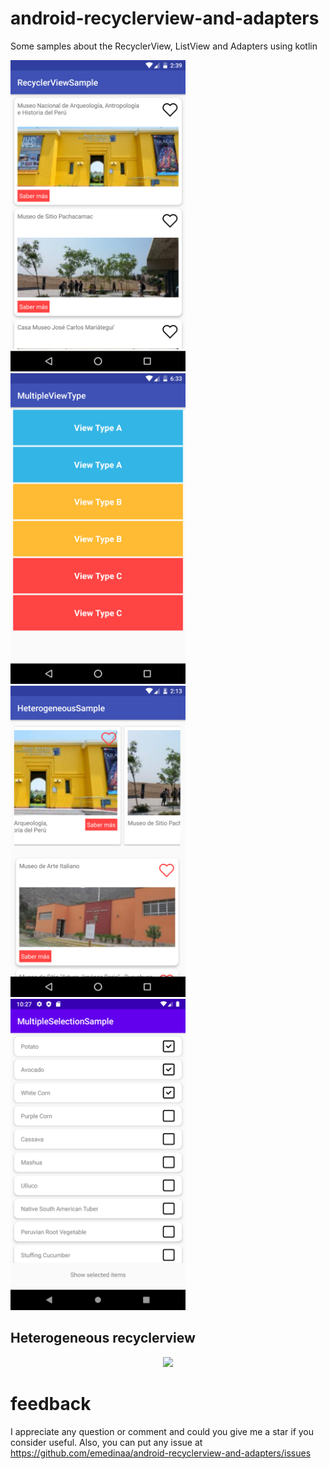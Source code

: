 # android-recyclerview-and-adapters
Some samples about the RecyclerView, ListView and Adapters using kotlin

<img src="screenshot.png" alt="screenshot" width="280"/> <img src="multiple_screenshot.png" alt="screenshot" width="280"/> <img src="heterogeneous_screenshot.png" alt="screenshot" width="280"/> <img src="multiple_selection_screenshot.png" alt="screenshot" width="280"/>


## Heterogeneous recyclerview

<p align="center">
<img src="./heterogeneous_sample_480.gif?raw=true" height="480">
</p>

# feedback

I appreciate any question or comment and could you give me a star if you consider useful. Also, you can put any issue at https://github.com/emedinaa/android-recyclerview-and-adapters/issues


